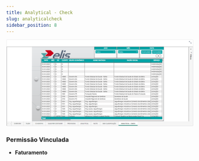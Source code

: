 ```yaml
---
title: Analytical - Check
slug: analyticalcheck
sidebar_position: 8
---
```


![Alt text](image-8.png)





### Permissão Vinculada

- **Faturamento**